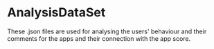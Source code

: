 # AnalysisDataSet
These .json files are used for analysing the users' behaviour and their comments for the apps and their connection with the app score. 
